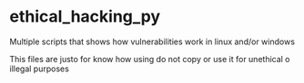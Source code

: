 # ethical_hacking_py
Multiple scripts that shows how vulnerabilities work in linux and/or windows

This files are justo for know how using do not copy or use it for unethical o illegal purposes
